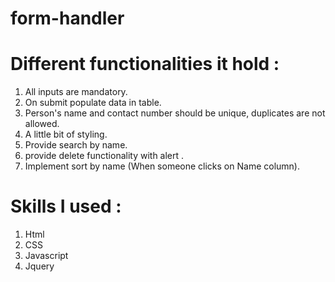 # form-handler


# Different functionalities it hold : 
 1. All inputs are mandatory. 
 2. On submit populate data in table. 
 3. Person's name and contact number should be unique, duplicates are not allowed. 
 4. A little bit of styling. 
 5. Provide search by name. 
 6. provide delete functionality with alert . 
 7. Implement sort by name (When someone clicks on Name column).

# Skills I used : 
 1. Html
 2. CSS
 3. Javascript
 4. Jquery
